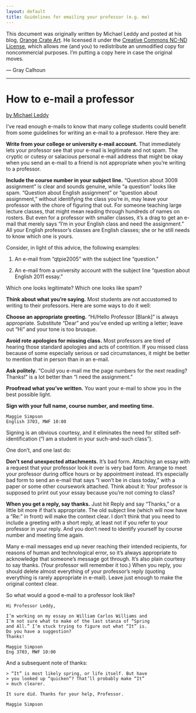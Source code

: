 ```yaml
---
layout: default
title: Guidelines for emailing your professor (e.g. me)
---
```


[original]: http://mleddy.blogspot.com/2005/01/how-to-e-mail-professor.html

This document was originally written by Michael Leddy and posted at
his blog, [Orange Crate Art][original]. He licensed it under the
[Creative Commons NC-ND
License](http://creativecommons.org/licenses/by-nc-nd/3.0/), which
allows me (and you) to redistribute an unmodified copy for
noncommercial purposes. I’m putting a copy here in case the original
moves.

— Gray Calhoun

<hr />

# How to e-mail a professor
[by Michael Leddy][original]

I’ve read enough e-mails to know that many college students could
benefit from some guidelines for writing an e-mail to a
professor. Here they are:

**Write from your college or university e-mail account.** That
immediately lets your professor see that your e-mail is legitimate and
not spam. The cryptic or cutesy or salacious personal e-mail address
that might be okay when you send an e-mail to a friend is not
appropriate when you’re writing to a professor.

**Include the course number in your subject line.** “Question about
3009 assignment” is clear and sounds genuine, while “a question” looks
like spam. “Question about English assignment” or “question about
assignment,” without identifying the class you’re in, may leave your
professor with the chore of figuring that out. For someone teaching
large lecture classes, that might mean reading through hundreds of
names on rosters. But even for a professor with smaller classes, it’s
a drag to get an e-mail that merely says “I’m in your English class
and need the assignment.” All your English professor’s classes are
English classes; she or he still needs to know which one is yours.

Consider, in light of this advice, the following examples:

1. An e-mail from “qtpie2005” with the subject line “question.”

2. An e-mail from a university account with the subject line “question
   about English 2011 essay.”

Which one looks legitimate? Which one looks like spam?

**Think about what you’re saying.** Most students are not accustomed
to writing to their professors. Here are some ways to do it well:

**Choose an appropriate greeting.** “Hi/Hello Professor [Blank]” is
always appropriate. Substitute “Dear” and you’ve ended up writing a
letter; leave out “Hi” and your tone is too brusque.

**Avoid rote apologies for missing class.** Most professors are tired
of hearing those standard apologies and acts of contrition. If you
missed class because of some especially serious or sad circumstances,
it might be better to mention that in person than in an e-mail.

**Ask politely.** “Could you e-mail me the page numbers for the next
reading? Thanks!” is a lot better than “I need the assignment.”

**Proofread what you’ve written.** You want your e-mail to show you in
the best possible light.

**Sign with your full name, course number, and meeting time.**

    Maggie Simpson
    English 3703, MWF 10:00

Signing is an obvious courtesy, and it eliminates the need for stilted
self-identification (“I am a student in your such-and-such class”).

One don’t, and one last do:

**Don’t send unexpected attachments.** It’s bad form. Attaching an
essay with a request that your professor look it over is very bad
form. Arrange to meet your professor during office hours or by
appointment instead. It’s especially bad form to send an e-mail that
says “I won’t be in class today,” with a paper or some other
coursework attached. Think about it: Your professor is supposed to
print out your essay because you’re not coming to class?

**When you get a reply, say thanks.** Just hit Reply and say “Thanks,”
or a little bit more if that’s appropriate. The old subject line
(which will now have a “Re:” in front) will make the context clear. I
don’t think that you need to include a greeting with a short reply, at
least not if you refer to your professor in your reply. And you don’t
need to identify yourself by course number and meeting time again.

Many e-mail messages end up never reaching their intended recipients,
for reasons of human and technological error, so it’s always
appropriate to acknowledge that someone’s message got through. It’s
also plain courtesy to say thanks. (Your professor will remember it
too.) When you reply, you should delete almost everything of your
professor’s reply (quoting everything is rarely appropriate in
e-mail). Leave just enough to make the original context clear.

So what would a good e-mail to a professor look like?

    Hi Professor Leddy,
    
    I’m working on my essay on William Carlos Williams and
    I’m not sure what to make of the last stanza of “Spring
    and All.” I’m stuck trying to figure out what “It” is.
    Do you have a suggestion?
    Thanks!
     
    Maggie Simpson
    Eng 3703, MWF 10:00

And a subsequent note of thanks:

    > “It” is most likely spring, or life itself. But have
    > you looked up “quicken”? That’ll probably make “It”
    > much clearer.
    
    It sure did. Thanks for your help, Professor.
    
    Maggie Simpson
